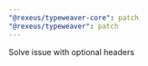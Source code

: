 ```yaml
---
"@rexeus/typeweaver-core": patch
"@rexeus/typeweaver": patch
---
```


Solve issue with optional headers
